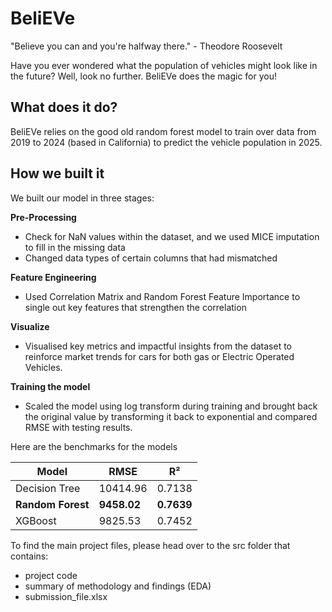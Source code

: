 # BeliEVe
"Believe you can and you're halfway there." - Theodore Roosevelt 

Have you ever wondered what the population of vehicles might look like in the future?
Well, look no further. BeliEVe does the magic for you!

## What does it do?
BeliEVe relies on the good old random forest model to train over data from 2019 to 2024 (based in California) to predict the vehicle population in 2025. 

## How we built it
We built our model in three stages:

**Pre-Processing**
- Check for NaN values within the dataset, and we used MICE imputation to fill in the missing data
- Changed data types of certain columns that had mismatched

**Feature Engineering**
- Used Correlation Matrix and Random Forest Feature Importance to single out key features that strengthen the correlation

**Visualize**
- Visualised key metrics and impactful insights from the dataset to reinforce market trends for cars for both gas or Electric Operated Vehicles.

**Training the model**
- Scaled the model using log transform during training and brought back the original value by transforming it back to exponential and compared RMSE with testing results.

Here are the benchmarks for the models

| Model          | RMSE                        | R²                          |
|----------------|-----------------------------|-----------------------------|
| Decision Tree | 10414.96                | 0.7138                  |
| **Random Forest**  | **9458.02**                     | **0.7639**                      |
| XGBoost        | 9825.53                     | 0.7452                      |


To find the main project files, please head over to the src folder that contains:
- project code
- summary of methodology and findings (EDA)
- submission_file.xlsx 



